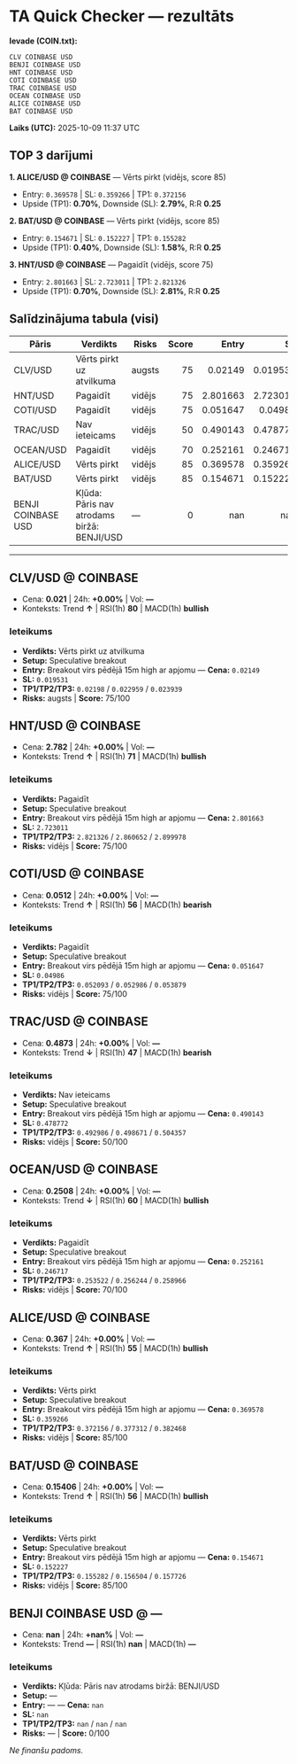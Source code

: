 # TA Quick Checker — rezultāts

**Ievade (COIN.txt):**
```
CLV COINBASE USD
BENJI COINBASE USD
HNT COINBASE USD
COTI COINBASE USD
TRAC COINBASE USD
OCEAN COINBASE USD
ALICE COINBASE USD
BAT COINBASE USD
```
**Laiks (UTC):** 2025-10-09 11:37 UTC

## TOP 3 darījumi
**1. ALICE/USD @ COINBASE** — Vērts pirkt (vidējs, score 85)
- Entry: `0.369578` | SL: `0.359266` | TP1: `0.372156`
- Upside (TP1): **0.70%**, Downside (SL): **2.79%**, R:R **0.25**

**2. BAT/USD @ COINBASE** — Vērts pirkt (vidējs, score 85)
- Entry: `0.154671` | SL: `0.152227` | TP1: `0.155282`
- Upside (TP1): **0.40%**, Downside (SL): **1.58%**, R:R **0.25**

**3. HNT/USD @ COINBASE** — Pagaidīt (vidējs, score 75)
- Entry: `2.801663` | SL: `2.723011` | TP1: `2.821326`
- Upside (TP1): **0.70%**, Downside (SL): **2.81%**, R:R **0.25**

## Salīdzinājuma tabula (visi)
| Pāris | Verdikts | Risks | Score | Entry | SL | TP1 | Upside% | Downside% | R:R | RSI(1h) | MACD | 24h% | Cena |
|---|---|---|---:|---:|---:|---:|---:|---:|---:|---:|---|---:|---:|
| CLV/USD | Vērts pirkt uz atvilkuma | augsts | 75 | 0.02149 | 0.019531 | 0.02198 | 2.28% | 9.12% | 0.25 | 80 | bullish | +0.00% | 0.021 |
| HNT/USD | Pagaidīt | vidējs | 75 | 2.801663 | 2.723011 | 2.821326 | 0.70% | 2.81% | 0.25 | 71 | bullish | +0.00% | 2.782 |
| COTI/USD | Pagaidīt | vidējs | 75 | 0.051647 | 0.04986 | 0.052093 | 0.86% | 3.46% | 0.25 | 56 | bearish | +0.00% | 0.0512 |
| TRAC/USD | Nav ieteicams | vidējs | 50 | 0.490143 | 0.478772 | 0.492986 | 0.58% | 2.32% | 0.25 | 47 | bearish | +0.00% | 0.4873 |
| OCEAN/USD | Pagaidīt | vidējs | 70 | 0.252161 | 0.246717 | 0.253522 | 0.54% | 2.16% | 0.25 | 60 | bullish | +0.00% | 0.2508 |
| ALICE/USD | Vērts pirkt | vidējs | 85 | 0.369578 | 0.359266 | 0.372156 | 0.70% | 2.79% | 0.25 | 55 | bullish | +0.00% | 0.367 |
| BAT/USD | Vērts pirkt | vidējs | 85 | 0.154671 | 0.152227 | 0.155282 | 0.40% | 1.58% | 0.25 | 56 | bullish | +0.00% | 0.15406 |
| BENJI COINBASE USD | Kļūda: Pāris nav atrodams biržā: BENJI/USD | — | 0 | nan | nan | nan | — | — | — | nan | — | +nan% | nan |

---

## CLV/USD @ COINBASE
- Cena: **0.021** | 24h: **+0.00%** | Vol: **—**
- Konteksts: Trend **↑** | RSI(1h) **80** | MACD(1h) **bullish**

### Ieteikums
- **Verdikts:** Vērts pirkt uz atvilkuma
- **Setup:** Speculative breakout
- **Entry:** Breakout virs pēdējā 15m high ar apjomu  — **Cena:** `0.02149`
- **SL:** `0.019531`
- **TP1/TP2/TP3:** `0.02198` / `0.022959` / `0.023939`
- **Risks:** augsts | **Score:** 75/100

## HNT/USD @ COINBASE
- Cena: **2.782** | 24h: **+0.00%** | Vol: **—**
- Konteksts: Trend **↑** | RSI(1h) **71** | MACD(1h) **bullish**

### Ieteikums
- **Verdikts:** Pagaidīt
- **Setup:** Speculative breakout
- **Entry:** Breakout virs pēdējā 15m high ar apjomu  — **Cena:** `2.801663`
- **SL:** `2.723011`
- **TP1/TP2/TP3:** `2.821326` / `2.860652` / `2.899978`
- **Risks:** vidējs | **Score:** 75/100

## COTI/USD @ COINBASE
- Cena: **0.0512** | 24h: **+0.00%** | Vol: **—**
- Konteksts: Trend **↑** | RSI(1h) **56** | MACD(1h) **bearish**

### Ieteikums
- **Verdikts:** Pagaidīt
- **Setup:** Speculative breakout
- **Entry:** Breakout virs pēdējā 15m high ar apjomu  — **Cena:** `0.051647`
- **SL:** `0.04986`
- **TP1/TP2/TP3:** `0.052093` / `0.052986` / `0.053879`
- **Risks:** vidējs | **Score:** 75/100

## TRAC/USD @ COINBASE
- Cena: **0.4873** | 24h: **+0.00%** | Vol: **—**
- Konteksts: Trend **↓** | RSI(1h) **47** | MACD(1h) **bearish**

### Ieteikums
- **Verdikts:** Nav ieteicams
- **Setup:** Speculative breakout
- **Entry:** Breakout virs pēdējā 15m high ar apjomu  — **Cena:** `0.490143`
- **SL:** `0.478772`
- **TP1/TP2/TP3:** `0.492986` / `0.498671` / `0.504357`
- **Risks:** vidējs | **Score:** 50/100

## OCEAN/USD @ COINBASE
- Cena: **0.2508** | 24h: **+0.00%** | Vol: **—**
- Konteksts: Trend **↓** | RSI(1h) **60** | MACD(1h) **bullish**

### Ieteikums
- **Verdikts:** Pagaidīt
- **Setup:** Speculative breakout
- **Entry:** Breakout virs pēdējā 15m high ar apjomu  — **Cena:** `0.252161`
- **SL:** `0.246717`
- **TP1/TP2/TP3:** `0.253522` / `0.256244` / `0.258966`
- **Risks:** vidējs | **Score:** 70/100

## ALICE/USD @ COINBASE
- Cena: **0.367** | 24h: **+0.00%** | Vol: **—**
- Konteksts: Trend **↑** | RSI(1h) **55** | MACD(1h) **bullish**

### Ieteikums
- **Verdikts:** Vērts pirkt
- **Setup:** Speculative breakout
- **Entry:** Breakout virs pēdējā 15m high ar apjomu  — **Cena:** `0.369578`
- **SL:** `0.359266`
- **TP1/TP2/TP3:** `0.372156` / `0.377312` / `0.382468`
- **Risks:** vidējs | **Score:** 85/100

## BAT/USD @ COINBASE
- Cena: **0.15406** | 24h: **+0.00%** | Vol: **—**
- Konteksts: Trend **↑** | RSI(1h) **56** | MACD(1h) **bullish**

### Ieteikums
- **Verdikts:** Vērts pirkt
- **Setup:** Speculative breakout
- **Entry:** Breakout virs pēdējā 15m high ar apjomu  — **Cena:** `0.154671`
- **SL:** `0.152227`
- **TP1/TP2/TP3:** `0.155282` / `0.156504` / `0.157726`
- **Risks:** vidējs | **Score:** 85/100

## BENJI COINBASE USD @ —
- Cena: **nan** | 24h: **+nan%** | Vol: **—**
- Konteksts: Trend **—** | RSI(1h) **nan** | MACD(1h) **—**

### Ieteikums
- **Verdikts:** Kļūda: Pāris nav atrodams biržā: BENJI/USD
- **Setup:** —
- **Entry:** —  — **Cena:** `nan`
- **SL:** `nan`
- **TP1/TP2/TP3:** `nan` / `nan` / `nan`
- **Risks:** — | **Score:** 0/100

*Ne finanšu padoms.*
